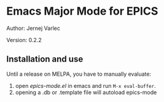 # Emacs Major Mode for EPICS

Author: Jernej Varlec

Version: 0.2.2

## Installation and use

Until a release on MELPA, you have to manually evaluate:
1. open *epics-mode.el* in emacs and run `M-x eval-buffer`.
2. opening a .db or .template file will autoload epics-mode
